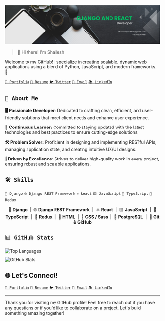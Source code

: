 ![Banner Image](banner-image.png)

> 👋 Hi there! I'm Shailesh

Welcome to my GitHub! I specialize in creating scalable, dynamic web applications using a blend of Python, JavaScript, and modern frameworks. 🚀

[`💼 Portfolio`](.) [`📄 Resume`](Shailesh-Pandit-Resume-2025.pdf) [`🐦 Twitter`](https://twitter.com/shaileshonx) [`💌 Email`](mailto:shaileshpandit141@gmail.com) [`📚 LinkedIn`](https://linkedin.com/in/shaileshpandit141)

## `🌟 About Me`

**🖥️ Passionate Developer:**
Dedicated to crafting clean, efficient, and user-friendly solutions that meet client needs and enhance user experience.

**🚀 Continuous Learner:**
Committed to staying updated with the latest technologies and best practices to ensure cutting-edge solutions.

**🛠️ Problem Solver:**
Proficient in designing and implementing RESTful APIs, managing application state, and creating intuitive UX/UI designs.

**🌈Driven by Excellence:**
Strives to deliver high-quality work in every project, ensuring robust and scalable applications.  

## `🛠️ Skills`

`🐍 Django` `🌐 Django REST Framework` `⚛️ React` `🟨 JavaScript` `💙 TypeScript` `🔄 Redux`

<p align="center">
  🐍 <b>Django</b> &nbsp;|&nbsp;
  🌐 <b>Django REST Framework</b> &nbsp;|&nbsp;
  ⚛️ <b>React</b> &nbsp;|&nbsp;
  🟨 <b>JavaScript</b> &nbsp;|&nbsp;
  💙 <b>TypeScript</b> &nbsp;|&nbsp;
  🔄 <b>Redux</b> &nbsp;|&nbsp;
  🎨 <b>HTML</b> &nbsp;|&nbsp;
  💅 <b>CSS / Sass</b> &nbsp;|&nbsp;
  🐘 <b>PostgreSQL</b> &nbsp;|&nbsp;
  🧩 <b>Git & GitHub</b>
</p>

## `📊 GitHub Stats`

<div style="display: flex; flex-direction: column; row-gap: 12px;">
  <img style="width: 100%; height: 100%; flex: 1;" src="https://github-readme-stats.vercel.app/api/top-langs/?username=shaileshpandit141&layout=compact&theme=radical" alt="Top Languages" />
  <img style="width: 100%; height: 100%; flex: 1;" src="https://github-readme-stats.vercel.app/api?username=shaileshpandit141&show_icons=true&count_private=true&theme=radical" alt="GitHub Stats" />
</div>

## 🌐 **Let's Connect!**

[`💼 Portfolio`](.) [`📄 Resume`](Shailesh-Pandit-Resume-2025.pdf) [`🐦 Twitter`](https://twitter.com/shaileshonx) [`💌 Email`](mailto:shaileshpandit141@gmail.com) [`📚 LinkedIn`](https://linkedin.com/in/shaileshpandit141)

---

Thank you for visiting my GitHub profile! Feel free to reach out if you have any questions or if you'd like to collaborate on a project. Let's build something amazing together!

